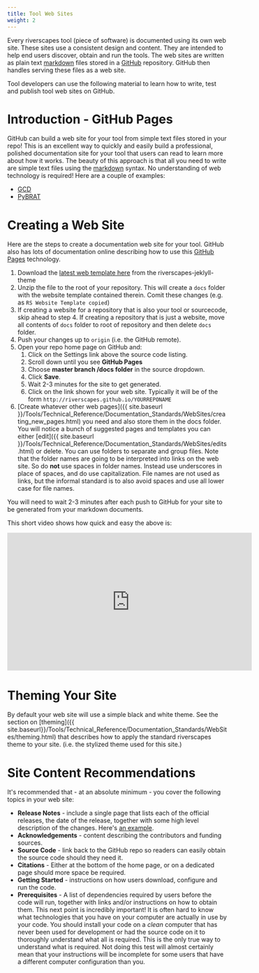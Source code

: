 ```yaml
---
title: Tool Web Sites
weight: 2
---
```


Every riverscapes tool (piece of software) is documented using its own web site. These sites use a consistent design and content. They are intended to help end users discover, obtain and run the tools. The web sites are written as plain text [markdown](https://en.wikipedia.org/wiki/Markdown) files stored in a [GitHub](https://github.com/) repository. GitHub then handles serving these files as a web site. 

Tool developers can use the following material to learn how to write, test and publish tool web sites on GitHub.

# Introduction - GitHub Pages

GitHub can build a web site for your tool from simple text files stored in your repo! This is an excellent way to quickly and easily build a professional, polished documentation site for your tool that users can read to learn more about how it works. The beauty of this approach is that all you need to write are simple text files using the [markdown](https://github.com/adam-p/markdown-here/wiki/Markdown-Cheatsheet) syntax. No understanding of web technology is required! Here are a couple of examples:

* [GCD](http://gcd.riverscapes.xyz)
* [PyBRAT](http://brat.riverscapes.xyz/)


# Creating a Web Site

Here are the steps to create a documentation web site for your tool. GitHub also has lots of documentation online describing how to use this [GitHub Pages](https://pages.github.com/) technology.

1. Download the [latest web template here](https://github.com/Riverscapes/riverscapes-jekyll-theme/releases/latest) from the riverscapes-jeklyll-theme <a href="https://github.com/Riverscapes/riverscapes-jekyll-theme"><i class="fa fa-github" aria-hidden="true"></i></a>
2. Unzip the file to the root of your repository. This will create a `docs` folder with the website template contained therein. Comit these changes (e.g. as `RS Website Template copied`)
3. If creating a website for a repository that is also your tool or sourcecode, skip ahead to step 4. If creating a repository that is just a website, move all contents of `docs` folder to root of repository and then delete `docs` folder. 
4. Push your changes up to `origin` (i.e. the GitHub remote).
5. Open your repo home page on GitHub and:
   1. Click on the Settings link above the source code listing.
   2. Scroll down until you see **GitHub Pages**
   3. Choose **master branch /docs folder** in the source dropdown.
   4. Click **Save**.
   5. Wait 2-3 minutes for the site to get generated.
   6. Click on the link shown for your web site. Typically it will be of the form `http://riverscapes.github.io/YOURREPONAME`
5. [Create whatever other web pages]({{ site.baseurl }}/Tools/Technical_Reference/Documentation_Standards/WebSites/creating_new_pages.html) you need and also store them in the docs folder. You will notice a bunch of suggested pages and templates you can either [edit]({{ site.baseurl }}/Tools/Technical_Reference/Documentation_Standards/WebSites/edits.html) or delete. You can use folders to separate and group files. Note that the folder names are going to be interpreted into links on the web site. So do **not** use spaces in folder names. Instead use underscores in place of spaces, and do use capitalization. File names are not used as links, but the informal standard is to also avoid spaces and use all lower case for file names.

You will need to wait 2-3 minutes after each push to GitHub for your site to be generated from your markdown documents.

This short video shows how quick and easy the above is:
<div class="responsive-embed">
<iframe width="560" height="315" src="https://www.youtube.com/embed/I-KFI-xiarA" frameborder="0" allow="accelerometer; autoplay; encrypted-media; gyroscope; picture-in-picture" allowfullscreen></iframe>
</div>



# Theming Your Site

By default your web site will use a simple black and white theme. See the section on [theming]({{ site.baseurl}}/Tools/Technical_Reference/Documentation_Standards/WebSites/theming.html) that describes how to apply the standard riverscapes theme to your site. (i.e. the stylized theme used for this site.)

# Site Content Recommendations

It's recommended that - at an absolute minimum - you cover the following topics in your web site:

* **Release Notes** - include a single page that lists each of the official releases, the date of the release, together with some high level description of the changes. Here's [an example](http://workbench.northarrowresearch.com/release_notes.html).
* **Acknowledgements** - content describing the contributors and funding sources.
* **Source Code** - link back to the GitHub repo so readers can easily obtain the source code should they need it.
* **Citations** - Either at the bottom of the home page, or on a dedicated page should more space be required.
* **Getting Started** - instructions on how users download, configure and run the code.
* **Prerequisites** - A list of dependencies required by users before the code will run, together with links and/or instructions on how to obtain them. This next point is incredibly important! It is often hard to know what technologies that you have on your computer are actually in use by your code. You should install your code on a *clean* computer that has never been used for development or had the source code on it to thoroughly understand what all is required. This is the only true way to understand what is required. Not doing this test will almost certainly mean that your instructions will be incomplete for some users that have a different computer configuration than you.